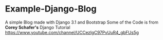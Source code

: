 # Example-Django-Blog
A simple Blog made with Django 3.1 and Bootstrap
Some of the Code is from **Corey Schafer's** Django Tutorial
https://www.youtube.com/channel/UCCezIgC97PvUuR4_gbFUs5g